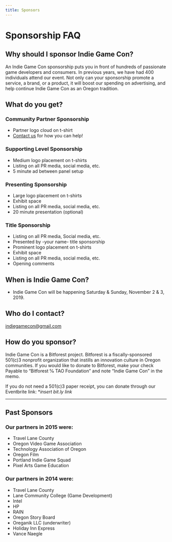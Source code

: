 ```yaml
---
title: Sponsors
---
```


# Sponsorship FAQ

## Why should I sponsor Indie Game Con?
An Indie Game Con sponsorship puts you in front of hundreds of passionate game developers and consumers. In previous years, we have had 400 individuals attend our event. Not only can your sponsorship promote a service, a brand, or a product, it will boost our spending on advertising, and help continue Indie Game Con as an Oregon tradition.

## What do you get?
### Community Partner Sponsorship
* Partner logo cloud on t-shirt
* [Contact us](malto:indiegamecon@gmail.com) for how you can help!

### Supporting Level Sponsorship
* Medium logo placement on t-shirts
* Listing on all PR media, social media, etc.
* 5 minute ad between panel setup

### Presenting Sponsorship
* Large logo placement on t-shirts
* Exhibit space
* Listing on all PR media, social media, etc.
* 20 minute presentation (optional)

### Title Sponsorship
* Listing on all PR media, Social media, etc.
* Presented by -your name- title sponsorship
* Prominent logo placement on t-shirts
* Exhibit space
* Listing on all PR media, social media, etc.
* Opening comments

## When is Indie Game Con?
* Indie Game Con will be happening Saturday & Sunday, November 2 & 3, 2019.

## Who do I contact?
indiegamecon@gmail.com

## How do you sponsor?
Indie Game Con is a Bitforest project. Bitforest is a fiscally-sponsored 501(c)3 nonprofit organization that instills an innovation culture in Oregon communities. If you would like to donate to Bitforest, make your check Payable to “Bitforest ℅ TAO Foundation” and note “Indie Game Con” in the memo. 

If you do not need a 501(c)3 paper receipt, you can donate through our Eventbrite link: **insert bit.ly link*

___

## Past Sponsors
### Our partners in 2015 were:
- Travel Lane County
- Oregon Video Game Association
- Technology Association of Oregon
- Oregon Film
- Portland Indie Game Squad
- Pixel Arts Game Education

### Our partners in 2014 were:
- Travel Lane County
- Lane Community College (Game Development)
- Intel
- HP
- RAIN
- Oregon Story Board
- Oreganik LLC (underwriter)
- Holiday Inn Express
- Vance Naegle
